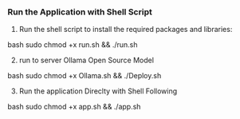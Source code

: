 ### Run the Application with Shell Script 

1. Run the shell script to install the required packages and libraries:

bash
sudo chmod +x run.sh && ./run.sh

2. run to server Ollama Open Source Model 

bash 
sudo chmod +x Ollama.sh && ./Deploy.sh


3. Run the application Direclty with Shell Following 

bash 
sudo chmod +x app.sh && ./app.sh
